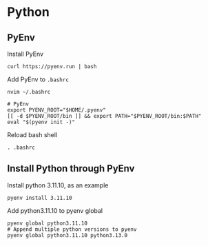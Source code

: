 # Python

## PyEnv
Install PyEnv
```
curl https://pyenv.run | bash
```
Add PyEnv to `.bashrc`
```
nvim ~/.bashrc
```
```
# PyEnv
export PYENV_ROOT="$HOME/.pyenv"
[[ -d $PYENV_ROOT/bin ]] && export PATH="$PYENV_ROOT/bin:$PATH"
eval "$(pyenv init -)"
```
Reload bash shell
```
. .bashrc
```

## Install Python through PyEnv
Install python 3.11.10, as an example
```
pyenv install 3.11.10
```
Add python3.11.10 to pyenv global
```
pyenv global python3.11.10
# Append multiple python versions to pyenv
pyenv global python3.11.10 python3.13.0
```

